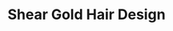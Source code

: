 ---
title: "Shear Gold Hair Design"
url: /saratoga-springs/shear-gold-hair-design/
shop: Friseur
---